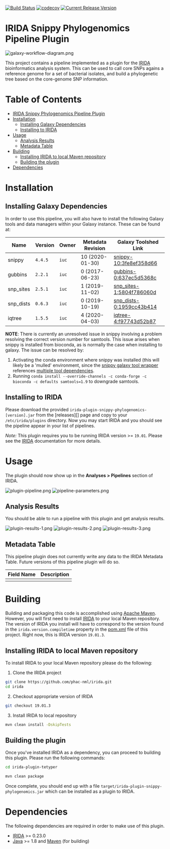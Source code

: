 [![Build Status](https://travis-ci.org/public-health-bioinformatics/irida-plugin-snippy-phylogenomics.svg?branch=master)](https://travis-ci.org/public-health-bioinformatics/irida-plugin-snippy-phylogenomics)
[![codecov](https://codecov.io/gh/public-health-bioinformatics/irida-plugin-snippy-phylogenomics/branch/master/graph/badge.svg)](https://codecov.io/gh/public-health-bioinformatics/irida-plugin-snippy-phylogenomics)
[![Current Release Version](https://img.shields.io/github/release/public-health-bioinformatics/irida-plugin-snippy-phylogenomics.svg)](https://github.com/public-health-bioinformatics/irida-plugin-snippy-phylogenomics/releases)

# IRIDA Snippy Phylogenomics Pipeline Plugin

![galaxy-workflow-diagram.png][]

This project contains a pipeline implemented as a plugin for the [IRIDA][] bioinformatics analysis system. 
This can be used to call core SNPs agains a reference genome for a set of bacterial isolates, and build a 
phylogenetic tree based on the core-genome SNP information.

# Table of Contents

   * [IRIDA Snippy Phylogenomics Pipeline Plugin](#irida-snippy-phylogenomics-pipeline-plugin)
   * [Installation](#installation)
      * [Installing Galaxy Dependencies](#installing-galaxy-dependencies)
      * [Installing to IRIDA](#installing-to-irida)
   * [Usage](#usage)
      * [Analysis Results](#analysis-results)
      * [Metadata Table](#metadata-table)
   * [Building](#building)
      * [Installing IRIDA to local Maven repository](#installing-irida-to-local-maven-repository)
      * [Building the plugin](#building-the-plugin)
   * [Dependencies](#dependencies)

# Installation

## Installing Galaxy Dependencies

In order to use this pipeline, you will also have to install the following Galaxy tools and data 
managers within your Galaxy instance. These can be found at:

| Name                               | Version         | Owner                          | Metadata Revision | Galaxy Toolshed Link                                                                             |
|------------------------------------|-----------------|------------------------------- |-------------------|--------------------------------------------------------------------------------------------------|
| snippy                             | `4.4.5`         | `iuc`                          | 10 (2020-01-30)   | [snippy-10:3fe8ef358d66](https://toolshed.g2.bx.psu.edu/view/iuc/snippy/3fe8ef358d66)            |
| gubbins                            | `2.2.1`         | `iuc`                          |  0 (2017-06-23)   | [gubbins-0:637ec5d5368c](https://toolshed.g2.bx.psu.edu/view/iuc/gubbins/637ec5d5368c)           |
| snp_sites                          | `2.5.1`         | `iuc`                          |  1 (2019-11-02)   | [snp_sites-1:5804f786060d](https://toolshed.g2.bx.psu.edu/view/iuc/snp_sites/5804f786060d)       |
| snp_dists                          | `0.6.3`         | `iuc`                          |  0 (2019-10-19)   | [snp_dists-0:1959cc43b414](https://toolshed.g2.bx.psu.edu/view/iuc/snp_dists/1959cc43b414)       |
| iqtree                             | `1.5.5`         | `iuc`                          |  4 (2020-04-03)   | [iqtree-4:f97743d52b87](https://toolshed.g2.bx.psu.edu/view/iuc/iqtee/f97743d52b87)              |

**NOTE**: There is currently an unresolved issue in snippy involving a problem resolving the correct version number for samtools. This issue arises when snippy is installed from bioconda, as is normally the case when installing to galaxy. The issue can be resolved by:

1. Activating the conda environment where snippy was installed (this will likely be a 'mulled' environment, since the [snippy galaxy tool wrapper](https://github.com/galaxyproject/tools-iuc/tree/master/tools/snippy) 
references [multiple tool dependencies](https://github.com/galaxyproject/tools-iuc/blob/22ed9cb1e65cff5239df7ad4c76eaf0e981cf279/tools/snippy/macros.xml#L3-L7).
2. Running `conda install --override-channels -c conda-forge -c bioconda -c defaults samtools=1.9` to downgrade samtools.

## Installing to IRIDA

Please download the provided `irida-plugin-snippy-phylogenomics-[version].jar` from the [releases][] page and copy to your 
`/etc/irida/plugins` directory.  Now you may start IRIDA and you should see the pipeline appear in your list of pipelines.

*Note:* This plugin requires you to be running IRIDA version >= `19.01`. Please see the [IRIDA][] documentation for more details.

# Usage

The plugin should now show up in the **Analyses > Pipelines** section of IRIDA.

![plugin-pipeline.png][]
![pipeline-parameters.png][]

## Analysis Results

You should be able to run a pipeline with this plugin and get analysis results. 

![plugin-results-1.png][]
![plugin-results-2.png][]
![plugin-results-3.png][]

## Metadata Table

This pipeline plugin does not currently write any data to the IRIDA Metadata Table. Future versions of this pipeline
plugin will do so.

| Field Name                                 | Description                                               |
|--------------------------------------------|-----------------------------------------------------------|
|                                            |                                                           |


# Building

Building and packaging this code is accomplished using [Apache Maven][maven]. However, you will first need to install [IRIDA][] to your local Maven repository. The version of IRIDA you install will have to correspond to the version found in the `irida.version.compiletime` property in the [pom.xml][] file of this project. Right now, this is IRIDA version `19.01.3`.

## Installing IRIDA to local Maven repository

To install IRIDA to your local Maven repository please do the following:

1. Clone the IRIDA project

```bash
git clone https://github.com/phac-nml/irida.git
cd irida
```

2. Checkout appropriate version of IRIDA

```bash
git checkout 19.01.3
```

3. Install IRIDA to local repository

```bash
mvn clean install -DskipTests
```

## Building the plugin

Once you've installed IRIDA as a dependency, you can proceed to building this plugin. Please run the following commands:

```bash
cd irida-plugin-tetyper

mvn clean package
```

Once complete, you should end up with a file `target/irida-plugin-snippy-phylogenomics.jar` which can be installed as a plugin to IRIDA.

# Dependencies

The following dependencies are required in order to make use of this plugin.

* [IRIDA][] >= 0.23.0
* [Java][] >= 1.8 and [Maven][maven] (for building)

[maven]: https://maven.apache.org/
[IRIDA]: http://irida.ca/
[Galaxy]: https://galaxyproject.org/
[Java]: https://www.java.com/
[irida-pipeline]: https://irida.corefacility.ca/documentation/developer/tools/pipelines/
[irida-pipeline-galaxy]: https://irida.corefacility.ca/documentation/developer/tools/pipelines/#galaxy-workflow-development
[irida-wf-ga2xml]: https://github.com/phac-nml/irida-wf-ga2xml
[pom.xml]: pom.xml
[workflows-dir]: src/main/resources/workflows
[workflow-structure]: src/main/resources/workflows/0.1.0/irida_workflow_structure.ga
[example-plugin-java]: src/main/java/ca/corefacility/bioinformatics/irida/plugins/ExamplePlugin.java
[irida-plugin-java]: https://github.com/phac-nml/irida/tree/development/src/main/java/ca/corefacility/bioinformatics/irida/plugins/IridaPlugin.java
[irida-updater]: src/main/java/ca/corefacility/bioinformatics/irida/plugins/ExamplePluginUpdater.java
[irida-setup]: https://irida.corefacility.ca/documentation/administrator/index.html
[properties]: https://en.wikipedia.org/wiki/.properties
[messages]: src/main/resources/workflows/0.1.0/messages_en.properties
[maven-min-pom]: https://maven.apache.org/guides/introduction/introduction-to-the-pom.html#Minimal_POM
[pf4j-start]: https://pf4j.org/doc/getting-started.html
[plugin-results-1.png]: doc/images/plugin-results-1.png
[plugin-results-2.png]: doc/images/plugin-results-2.png
[plugin-results-3.png]: doc/images/plugin-results-3.png
[plugin-pipeline.png]: doc/images/plugin-pipeline.png
[plugin-metadata.png]: doc/images/plugin-metadata.png
[pipeline-parameters.png]: doc/images/pipeline-parameters.png
[example-plugin-save-results.png]: doc/images/example-plugin-save-results.png
[galaxy-workflow-diagram.png]: doc/images/galaxy-workflow-diagram.png
